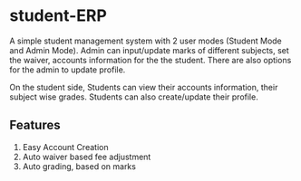 # student-ERP

A simple student management system with 2 user modes (Student Mode and Admin Mode). Admin can input/update marks of different subjects, set the waiver, accounts information for the the student. There are also options for the admin to update profile. 

On the student side, Students can view their accounts information, their subject wise grades. Students can also create/update their profile. 

## Features
1. Easy Account Creation
2. Auto waiver based fee adjustment
3. Auto grading, based on marks
